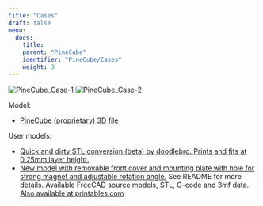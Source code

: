 ```yaml
---
title: "Cases"
draft: false
menu:
  docs:
    title:
    parent: "PineCube"
    identifier: "PineCube/Cases"
    weight: 3
---
```


![PineCube_Case-1](/documentation/PineCube/images/PineCube_Case-1.jpg)
![PineCube_Case-2](/documentation/PineCube/images/PineCube_Case-2.jpg)

Model:

* [PineCube (proprietary) 3D file](https://files.pine64.org/doc/PineCube/PineCube%20Case%203D.zip)

User models:

* [Quick and dirty STL conversion (beta) by doodlebro. Prints and fits at 0.25mm layer height.](https://drive.google.com/file/d/1MDNxnPL2kuYGC4Y4qf9J6YPYZF15KnN7/view?usp=sharing)
* [New model with removable front cover and mounting plate with hole for strong magnet and adjustable rotation angle.](https://drive.google.com/drive/folders/1ddisX1V2qibqFuQG74-7w9SgdOE1idTN?usp=sharing) See README for more details. Available FreeCAD source models, STL, G-code and 3mf data. [Also available at printables.com](https://www.printables.com/cs/model/296091-pinecube-box)
